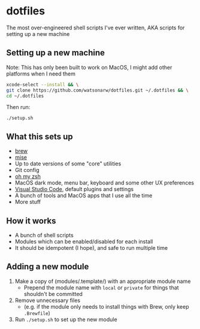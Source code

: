 # dotfiles

The most over-engineered shell scripts I've ever written, AKA scripts for setting up a new machine

## Setting up a new machine

Note: This has only been built to work on MacOS, I might add other platforms when I need them

```sh
xcode-select --install && \
git clone https://github.com/watsonarw/dotfiles.git ~/.dotfiles && \
cd ~/.dotfiles
```

Then run:
```
./setup.sh
```

## What this sets up

* [brew]
* [mise]
* Up to date versions of some "core" utilities
* Git config
* [oh my zsh](https://ohmyz.sh/)
* MacOS dark mode, menu bar, keyboard and some other UX preferences
* [Visual Studio Code](https://code.visualstudio.com/), default plugins and settings
* A bunch of tools and MacOS apps that I use all the time
* More stuff

## How it works

* A bunch of shell scripts
* Modules which can be enabled/disabled for each install
* It should be idempotent (I hope), and safe to run multiple time

## Adding a new module

1. Make a copy of (modules/.template/) with an appropriate module name
   * Prepend the module name with `local` or `private` for things that shouldn't be committed
2. Remove unnecessary files
   * (e.g. if the module only needs to install things with Brew, only keep `.Brewfile`)
3. Run `./setup.sh` to set up the new module

[mise]: https://mise.jdx.dev/
[brew]: https://brew.sh/
